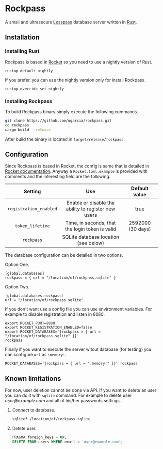 # Rockpass

A small and ultrasecure [Lesspass][1] database server written in [Rust][2].

[1]: https://lesspass.com/
[2]: https://www.rust-lang.org/

## Installation

### Installing Rust

Rockpass is based in [Rocket][3] so you need to use a nightly version of
Rust.
```
rustup default nightly
```

If you prefer, you can use the nightly version only for install Rockpass.
```
rustup override set nightly
```

[3]: https://rocket.rs/

### Installing Rockpass

To build Rockpass binary simply execute the following commands.
```sh
git clone https://github.com/ogarcia/rockpass.git
cd rockpass
cargo build --release
```

After build the binary is located in `target/release/rockpass`.

## Configuration

Since Rockpass is based in Rocket, the config is same that is detailed in
[Rocket documentation][4]. Anyway a `Rocket.toml.example` is provided with
comments and the interesting field are the following.

|         Setting        |                         Use                         |   Default value   |
|:----------------------:|:---------------------------------------------------:|:-----------------:|
| `registration_enabled` | Enable or disable the ability to register new users | true              |
| `token_lifetime`       | Time, in seconds, that the login token is valid     | 2592000 (30 days) |
| `rockpass`             | SQLite database location (see below)                |                   |

The database configuration can be detailed in two options.

Option One.
```
[global.databases]
rockpass = { url = "/location/of/rockpass.sqlite" }
```

Option Two.
```
[global.databases.rockpass]
url = "/location/of/rockpass.sqlite"
```

If you don't want use a config file you can use environment variables. For
example to disable registration and listen in 8080.
```
export ROCKET_PORT=8080
export ROCKET_REGISTRATION_ENABLED=false
export ROCKET_DATABASES='{rockpass = { url = "/location/of/rockpass.sqlite" }}'
rockpass
```

Finally if you want to execute the server witout database (for testing) you
can configure `url` as `:memory:`.
```
ROCKET_DATABASES='{rockpass = { url = ":memory:" }}' rockpass
```

[4]: https://rocket.rs/v0.4/guide/configuration/

## Known limitations

For now, user deletion cannot be done via API. If you want to delete an user
you can do it with `sqlite` command. For example to delete user
_user@example.com_ and all of his/her passwords settings.

1. _Connect_ to database.
   ```sh
   sqlite3 /location/of/rockpass.sqlite
   ```
2. Detete user.
   ```sql
   PRAGMA foreign_keys = ON;
   DELETE FROM users WHERE email = 'user@example.com';
   ```
